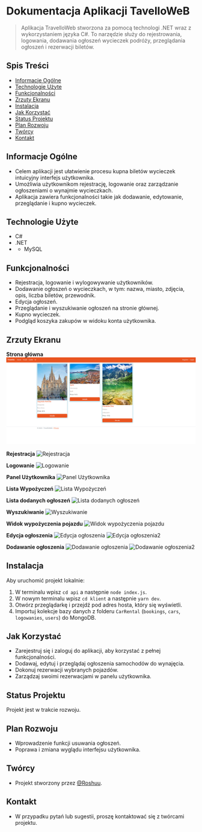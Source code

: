 # Dokumentacja Aplikacji TavelloWeB
 
> Aplikacja TravelloWeb stworzona za pomocą technologi .NET wraz z wykorzystaniem języka C#. To narzędzie służy do rejestrowania, logowania, dodawania ogłoszeń wycieczek podróży, przeglądania ogłoszeń i rezerwacji biletów.
 
## Spis Treści
* [Informacje Ogólne](#informacje-ogólne)
* [Technologie Użyte](#technologie-użyte)
* [Funkcjonalności](#funkcjonalności)
* [Zrzuty Ekranu](#zrzuty-ekranu)
* [Instalacja](#instalacja)
* [Jak Korzystać](#jak-korzystać)
* [Status Projektu](#status-projektu)
* [Plan Rozwoju](#plan-rozwoju)
* [Twórcy](#twórcy)
* [Kontakt](#kontakt)
 
## Informacje Ogólne
- Celem aplikacji jest ułatwienie procesu kupna biletów wycieczek intuicyjny interfejs użytkownika.
- Umożliwia użytkownikom rejestrację, logowanie oraz zarządzanie ogłoszeniami o wynajmie wycieczkach.
- Aplikacja zawiera funkcjonalności takie jak dodawanie, edytowanie, przeglądanie i kupno wycieczek.
 
## Technologie Użyte
- C#
- .NET
- - MySQL
 
## Funkcjonalności
- Rejestracja, logowanie i wylogowywanie użytkowników.
- Dodawanie ogłoszeń o wycieczkach, w tym: nazwa, miasto, zdjęcia, opis, liczba biletów, przewodnik.
- Edycja ogłoszeń.
- Przeglądanie i wyszukiwanie ogłoszeń na stronie głównej.
- Kupno wycieczek.
- Podgląd koszyka zakupów w widoku konta użytkownika.
 
## Zrzuty Ekranu

**Strona główna**
![Strona główna](Screenshots/main-page.png)

**Rejestracja**
![Rejestracja](Screenshots/rejestracja.png)

**Logowanie**
![Logowanie](Screenshots/logowanie.png)

**Panel Użytkownika**
![Panel Użytkownika](Screenshots/paneluzytkownika.png)

**Lista Wypożyczeń**
![Lista Wypożyczeń](Screenshots/mojewypozyczenia.png)

**Lista dodanych ogłoszeń**
![Lista dodanych ogłoszeń](Screenshots/widokmojesamochody.png)

**Wyszukiwanie**
![Wyszukiwanie](Screenshots/wyszukiwanie.png)

**Widok wypożyczenia pojazdu**
![Widok wypożyczenia pojazdu](Screenshots/widokwypozyczenia.png)

**Edycja ogłoszenia**
![Edycja ogłoszenia](Screenshots/edycjaogloszenia.png)
![Edycja ogłoszenia2](Screenshots/edycjaogloszenia2.png)

**Dodawanie ogłoszenia**
![Dodawanie ogłoszenia](Screenshots/dodawaniepojazdu.png)
![Dodawanie ogłoszenia2](Screenshots/dodawaniepojazdu2.png)
 
## Instalacja
Aby uruchomić projekt lokalnie:
1. W terminalu wpisz `cd api` a następnie `node index.js`.
2. W nowym terminalu wpisz `cd klient` a następnie `yarn dev`.
3. Otwórz przeglądarkę i przejdź pod adres hosta, który się wyświetli.
4. Importuj kolekcje bazy danych z folderu `CarRental` (`bookings`, `cars`, `logowanies`, `users`) do MongoDB.
 
## Jak Korzystać
- Zarejestruj się i zaloguj do aplikacji, aby korzystać z pełnej funkcjonalności.
- Dodawaj, edytuj i przeglądaj ogłoszenia samochodów do wynajęcia.
- Dokonuj rezerwacji wybranych pojazdów.
- Zarządzaj swoimi rezerwacjami w panelu użytkownika.
 
## Status Projektu
Projekt jest w trakcie rozwoju.
 
## Plan Rozwoju
- Wprowadzenie funkcji usuwania ogłoszeń.
- Poprawa i zmiana wyglądu interfejsu użytkownika.
 
## Twórcy
- Projekt stworzony przez [@Roshuu](https://github.com/Roshuu).
 
## Kontakt
- W przypadku pytań lub sugestii, proszę kontaktować się z twórcami projektu.
